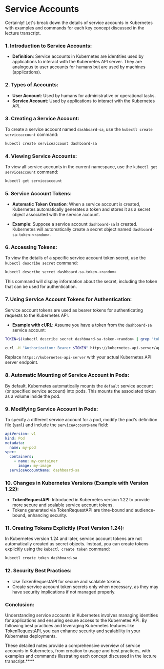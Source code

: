 # Service Accounts

Certainly! Let's break down the details of service accounts in Kubernetes with examples and commands for each key concept discussed in the lecture transcript.

### 1. Introduction to Service Accounts:

- **Definition**: Service accounts in Kubernetes are identities used by applications to interact with the Kubernetes API server. They are analogous to user accounts for humans but are used by machines (applications).

### 2. Types of Accounts:

- **User Account**: Used by humans for administrative or operational tasks.
- **Service Account**: Used by applications to interact with the Kubernetes API.

### 3. Creating a Service Account:

To create a service account named `dashboard-sa`, use the `kubectl create serviceaccount` command:

```bash
kubectl create serviceaccount dashboard-sa
```

### 4. Viewing Service Accounts:

To view all service accounts in the current namespace, use the `kubectl get serviceaccount` command:

```bash
kubectl get serviceaccount
```

### 5. Service Account Tokens:

- **Automatic Token Creation**: When a service account is created, Kubernetes automatically generates a token and stores it as a secret object associated with the service account.

- **Example**: Suppose a service account `dashboard-sa` is created. Kubernetes will automatically create a secret object named `dashboard-sa-token-<random>`.

### 6. Accessing Tokens:

To view the details of a specific service account token secret, use the `kubectl describe secret` command:

```bash
kubectl describe secret dashboard-sa-token-<random>
```

This command will display information about the secret, including the token that can be used for authentication.

### 7. Using Service Account Tokens for Authentication:

Service account tokens are used as bearer tokens for authenticating requests to the Kubernetes API.

- **Example with cURL**: Assume you have a token from the `dashboard-sa` service account:

```bash
TOKEN=$(kubectl describe secret dashboard-sa-token-<random> | grep "token:" | awk '{print $2}')

curl -H "Authorization: Bearer $TOKEN" https://kubernetes-api-server/api/v1/pods
```

Replace `https://kubernetes-api-server` with your actual Kubernetes API server endpoint.

### 8. Automatic Mounting of Service Account in Pods:

By default, Kubernetes automatically mounts the `default` service account (or specified service account) into pods. This mounts the associated token as a volume inside the pod.

### 9. Modifying Service Account in Pods:

To specify a different service account for a pod, modify the pod's definition file (`yaml`) and include the `serviceAccountName` field:

```yaml
apiVersion: v1
kind: Pod
metadata:
  name: my-pod
spec:
  containers:
    - name: my-container
      image: my-image
  serviceAccountName: dashboard-sa
```

### 10. Changes in Kubernetes Versions (Example with Version 1.22):

- **TokenRequestAPI**: Introduced in Kubernetes version 1.22 to provide more secure and scalable service account tokens.
- Tokens generated via TokenRequestAPI are time-bound and audience-bound, enhancing security.

### 11. Creating Tokens Explicitly (Post Version 1.24):

In Kubernetes version 1.24 and later, service account tokens are not automatically created as secret objects. Instead, you can create tokens explicitly using the `kubectl create token` command:

```bash
kubectl create token dashboard-sa
```

### 12. Security Best Practices:

- Use TokenRequestAPI for secure and scalable tokens.
- Create service account token secrets only when necessary, as they may have security implications if not managed properly.

### Conclusion:

Understanding service accounts in Kubernetes involves managing identities for applications and ensuring secure access to the Kubernetes API. By following best practices and leveraging Kubernetes features like TokenRequestAPI, you can enhance security and scalability in your Kubernetes deployments.

These detailed notes provide a comprehensive overview of service accounts in Kubernetes, from creation to usage and best practices, with examples and commands illustrating each concept discussed in the lecture transcript.****